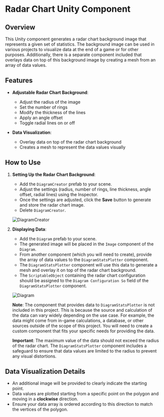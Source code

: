 # Radar Chart Unity Component

## Overview

This Unity component generates a radar chart background image that represents a given set of statistics. The background image can be used in various projects to visualize data at the end of a game or for other purposes. Additionally, there is a separate component included that overlays data on top of this background image by creating a mesh from an array of data values.

## Features

- **Adjustable Radar Chart Background**:
    - Adjust the radius of the image
    - Set the number of rings
    - Modify the thickness of the lines
    - Apply an angle offset
    - Toggle radial lines on or off

- **Data Visualization**:
    - Overlay data on top of the radar chart background
    - Creates a mesh to represent the data values visually

## How to Use

1. **Setting Up the Radar Chart Background**:
    - Add the `DiagramCreator` prefab to your scene.
    - Adjust the settings (radius, number of rings, line thickness, angle offset, radial lines) using the Inspector.
    - Once the settings are adjusted, click the **Save** button to generate and store the radar chart image.
    - Delete `DiagramCreator`.

   ![DiagramCreator](https://github.com/user-attachments/assets/66dd3036-23d4-4dda-a594-60a73bccf0ee)

2. **Displaying Data**:
    - Add the `Diagram` prefab to your scene.
    - The generated image will be placed in the `Image` component of the `Diagram`.
    - From another component (which you will need to create), provide the array of data values to the `DiagramStatsPlotter` component.
    - The `DiagramStatsPlotter` component will use this data to generate a mesh and overlay it on top of the radar chart background.
    - The `ScriptableObject` containing the radar chart configuration should be assigned to the `Diagram Configuration So` field of the `DiagramStatsPlotter` component.

   ![Diagram](https://github.com/user-attachments/assets/b45c47f8-56da-4994-aeb3-5776a9107d09)

   **Note**: The component that provides data to `DiagramStatsPlotter` is not included in this project. This is because the source and calculation of the data can vary widely depending on the use case. For example, the data might come from in-game calculations, a database, or other sources outside of the scope of this project. You will need to create a custom component that fits your specific needs for providing the data.

   **Important**: The maximum value of the data should not exceed the radius of the radar chart. The `DiagramStatsPlotter` component includes a safeguard to ensure that data values are limited to the radius to prevent any visual distortions.

## Data Visualization Details

- An additional image will be provided to clearly indicate the starting point.
- Data values are plotted starting from a specific point on the polygon and moving in a **clockwise** direction.
- Ensure your data array is ordered according to this direction to match the vertices of the polygon.


   


